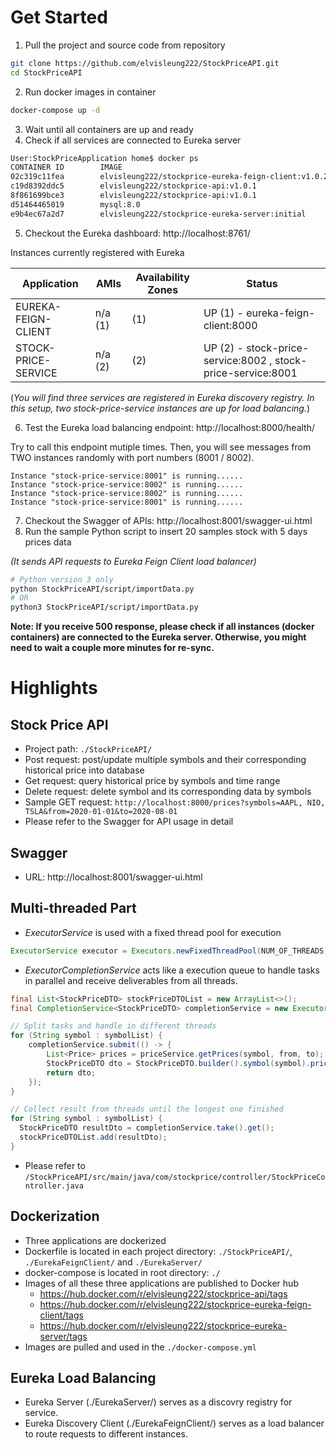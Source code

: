 # Get Started
1. Pull the project and source code from repository
```sh
git clone https://github.com/elvisleung222/StockPriceAPI.git
cd StockPriceAPI
```
2. Run docker images in container
```sh
docker-compose up -d
```
3. Wait until all containers are up and ready
4. Check if all services are connected to Eureka server
```sh
User:StockPriceApplication home$ docker ps
CONTAINER ID        IMAGE                                                 COMMAND                  CREATED             STATUS              PORTS                    NAMES
02c319c11fea        elvisleung222/stockprice-eureka-feign-client:v1.0.2   "java -jar /app.jar"     28 minutes ago      Up 28 minutes       0.0.0.0:8000->8000/tcp   stockpriceapplication_stockprice-eureka-feign-client_1
c19d8392ddc5        elvisleung222/stockprice-api:v1.0.1                   "java -jar /app.jar"     28 minutes ago      Up 28 minutes       0.0.0.0:8001->8001/tcp   stockpriceapplication_stock-price-app-8001_1
8f861699bce3        elvisleung222/stockprice-api:v1.0.1                   "java -jar /app.jar"     28 minutes ago      Up 28 minutes       0.0.0.0:8002->8002/tcp   stockpriceapplication_stock-price-app-8002_1
d51464465019        mysql:8.0                                             "docker-entrypoint.s…"   28 minutes ago      Up 28 minutes       3306/tcp, 33060/tcp      stockpriceapplication_stock-price-db_1
e9b4ec67a2d7        elvisleung222/stockprice-eureka-server:initial        "java -jar /app.jar"     28 minutes ago      Up 28 minutes       0.0.0.0:8761->8761/tcp   stockpriceapplication_stockprice-eureka-server_1
```
5. Checkout the Eureka dashboard: http://localhost:8761/

Instances currently registered with Eureka

|Application|AMIs|Availability Zones|Status|
|-----------|----|------------------|------|
|EUREKA-FEIGN-CLIENT|n/a (1)|(1)|UP (1) - eureka-feign-client:8000|
|STOCK-PRICE-SERVICE|n/a (2)|(2)|UP (2) - stock-price-service:8002 , stock-price-service:8001|

(_You will find three services are registered in Eureka discovery registry. In this setup, two stock-price-service instances are up for load balancing._)

6. Test the Eureka load balancing endpoint: http://localhost:8000/health/

Try to call this endpoint mutiple times. Then, you will see messages from TWO instances randomly with port numbers (8001 / 8002).
```
Instance "stock-price-service:8001" is running......
Instance "stock-price-service:8002" is running......
Instance "stock-price-service:8002" is running......
Instance "stock-price-service:8001" is running......
```

7. Checkout the Swagger of APIs: http://localhost:8001/swagger-ui.html
8. Run the sample Python script to insert 20 samples stock with 5 days prices data 

_(It sends API requests to Eureka Feign Client load balancer)_
```sh
# Python version 3 only
python StockPriceAPI/script/importData.py
# OR
python3 StockPriceAPI/script/importData.py
```
**Note: If you receive 500 response, please check if all instances (docker containers) are connected to the Eureka server. Otherwise, you might need to wait a couple more minutes for re-sync.**

# Highlights
## Stock Price API
- Project path: `./StockPriceAPI/`
- Post request: post/update multiple symbols and their corresponding historical price into database
- Get request: query historical price by symbols and time range
- Delete request: delete symbol and its corresponding data by symbols
- Sample GET request: `http://localhost:8000/prices?symbols=AAPL, NIO, TSLA&from=2020-01-01&to=2020-08-01`
- Please refer to the Swagger for API usage in detail
## Swagger
- URL: http://localhost:8001/swagger-ui.html
## Multi-threaded Part
- *ExecutorService* is used with a fixed thread pool for execution
```java
ExecutorService executor = Executors.newFixedThreadPool(NUM_OF_THREADS)
```
- *ExecutorCompletionService* acts like a execution queue to handle tasks in parallel and receive deliverables from all threads.
```java
final List<StockPriceDTO> stockPriceDTOList = new ArrayList<>();
final CompletionService<StockPriceDTO> completionService = new ExecutorCompletionService<>(executor);

// Split tasks and handle in different threads
for (String symbol : symbolList) {
    completionService.submit(() -> {
        List<Price> prices = priceService.getPrices(symbol, from, to);
        StockPriceDTO dto = StockPriceDTO.builder().symbol(symbol).prices(prices).build();
        return dto;
    });
}

// Collect result from threads until the longest one finished
for (String symbol : symbolList) {
  StockPriceDTO resultDto = completionService.take().get();
  stockPriceDTOList.add(resultDto);
}
```
- Please refer to `/StockPriceAPI/src/main/java/com/stockprice/controller/StockPriceController.java`
## Dockerization
- Three applications are dockerized
- Dockerfile is located in each project directory: `./StockPriceAPI/`, `./EurekaFeignClient/` and `./EurekaServer/`
- docker-compose is located in root directory: `./`
- Images of all these three applications are published to Docker hub
  - https://hub.docker.com/r/elvisleung222/stockprice-api/tags
  - https://hub.docker.com/r/elvisleung222/stockprice-eureka-feign-client/tags
  - https://hub.docker.com/r/elvisleung222/stockprice-eureka-server/tags
- Images are pulled and used in the `./docker-compose.yml`
## Eureka Load Balancing
- Eureka Server (./EurekaServer/) serves as a discovry registry for service.
- Eureka Discovery Client (./EurekaFeignClient/) serves as a load balancer to route requests to different instances.
